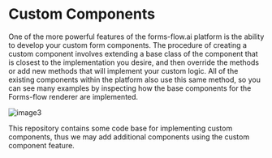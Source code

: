 # Custom Components
One of the more powerful features of the forms-flow.ai platform is the ability to develop your custom form components. The procedure of creating a custom component involves extending a base class of the component that is closest to the implementation you desire, and then override the methods or add new methods that will implement your custom logic. All of the existing components within the platform also use this same method, so you can see many examples by inspecting how the base components for the Forms-flow renderer are implemented.


![image3](https://user-images.githubusercontent.com/96716528/207521612-a6595f96-1a79-4566-965f-c88f9cfb07f4.png)

This repository contains some code base for implementing custom components, thus we may add additional components using the custom component feature.
